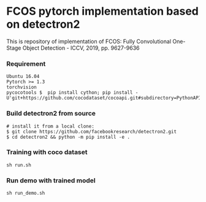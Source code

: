 # FCOS pytorch implementation based on detectron2 
This is repository of implementation of FCOS: Fully Convolutional One-Stage Object Detection - ICCV, 2019, pp. 9627-9636
### Requirement 
	Ubuntu 16.04
	Pytorch >= 1.3
	torchvision
	pycocotools $  pip install cython; pip install -U'git+https://github.com/cocodataset/cocoapi.git#subdirectory=PythonAPI’
### Build detectron2 from source 
	# install it from a local clone:
	$ git clone https://github.com/facebookresearch/detectron2.git
	$ cd detectron2 && python -m pip install -e .
### Training with coco dataset 
	sh run.sh
### Run demo with trained model 
	sh run_demo.sh
